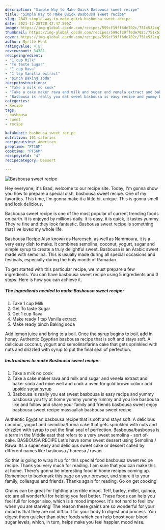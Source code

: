 ```yaml
---
description: "Simple Way to Make Quick Basbousa sweet recipe"
title: "Simple Way to Make Quick Basbousa sweet recipe"
slug: 2843-simple-way-to-make-quick-basbousa-sweet-recipe
date: 2021-12-28T20:42:47.505Z
image: https://img-global.cpcdn.com/recipes/599cf39ff6de702c/751x532cq70/basbousa-sweet-recipe-recipe-main-photo.jpg
thumbnail: https://img-global.cpcdn.com/recipes/599cf39ff6de702c/751x532cq70/basbousa-sweet-recipe-recipe-main-photo.jpg
cover: https://img-global.cpcdn.com/recipes/599cf39ff6de702c/751x532cq70/basbousa-sweet-recipe-recipe-main-photo.jpg
author: Myrtle Hunt
ratingvalue: 4.8
reviewcount: 34381
recipeingredient:
- "1 cup Milk"
- "To taste Sugar"
- "1 cup Rava"
- "1 tsp Vanilla extract"
- "pinch Baking soda"
recipeinstructions:
- "Take a milk no cook"
- "Take a cake maker rava and milk and sugar and venela extract and baker soda and mixe well and cook a oven for gold brown colour add upside sugar syrup"
- "Basbousa is really you eat sweet basbousa is easy recipe and yummy basbousa you try at home yummy yummy rummy and you like basbousa like and follow and share your family and friends basbousa sweet enjoy basbousa sweet recipe massaallah basbousa sweet recipe"
categories:
- Recipe
tags:
- basbousa
- sweet
- recipe

katakunci: basbousa sweet recipe 
nutrition: 101 calories
recipecuisine: American
preptime: "PT16M"
cooktime: "PT56M"
recipeyield: "4"
recipecategory: Dessert

---
```



![Basbousa sweet recipe](https://img-global.cpcdn.com/recipes/599cf39ff6de702c/751x532cq70/basbousa-sweet-recipe-recipe-main-photo.jpg)

Hey everyone, it's Brad, welcome to our recipe site. Today, I'm gonna show you how to prepare a special dish, basbousa sweet recipe. One of my favorites. This time, I'm gonna make it a little bit unique. This is gonna smell and look delicious.

Basbousa sweet recipe is one of the most popular of current trending foods on earth. It is enjoyed by millions daily. It is easy, it is quick, it tastes yummy. They're fine and they look fantastic. Basbousa sweet recipe is something that I've loved my whole life.

Basbousa Recipe Also known as Hareeseh, as well as Nammoura, it is a very easy dish to make. It combines semolina, coconut, yogurt, sugar and simple syrup to create a truly delightful sweet. Basbousa is an Arabic sweet made with semolina. This is usually made during all special occasions and festivals, especially during the holy month of Ramadan.


To get started with this particular recipe, we must prepare a few ingredients. You can have basbousa sweet recipe using 5 ingredients and 3 steps. Here is how you can achieve it.

<!--inarticleads1-->

##### The ingredients needed to make Basbousa sweet recipe:

1. Take 1 cup Milk
1. Get To taste Sugar
1. Get 1 cup Rava
1. Make ready 1 tsp Vanilla extract
1. Make ready pinch Baking soda


Add lemon juice and bring to a boil. Once the syrup begins to boil, add in honey. Authentic Egyptian basbousa recipe that is soft and stays soft. A delicious coconut, yogurt and semolina/farina cake that gets sprinkled with nuts and drizzled with syrup to put the final seal of perfection. 

<!--inarticleads2-->

##### Instructions to make Basbousa sweet recipe:

1. Take a milk no cook
1. Take a cake maker rava and milk and sugar and venela extract and baker soda and mixe well and cook a oven for gold brown colour add upside sugar syrup
1. Basbousa is really you eat sweet basbousa is easy recipe and yummy basbousa you try at home yummy yummy rummy and you like basbousa like and follow and share your family and friends basbousa sweet enjoy basbousa sweet recipe massaallah basbousa sweet recipe


Authentic Egyptian basbousa recipe that is soft and stays soft. A delicious coconut, yogurt and semolina/farina cake that gets sprinkled with nuts and drizzled with syrup to put the final seal of perfection. Basbousa/basboosa is a term in the Middle east that refers to a very sweet semolina - sort of- cake. BASBOUSA RECIPE Let&#39;s have some sweet dessert using Semolina / Rawa. Its a super easy and delicious sweet cake or dessert called by different names like basbousa / hareesa / ravani. 

So that is going to wrap it up for this special food basbousa sweet recipe recipe. Thank you very much for reading. I am sure that you can make this at home. There's gonna be interesting food in home recipes coming up. Remember to bookmark this page on your browser, and share it to your family, colleague and friends. Thanks again for reading. Go on get cooking!

Grains can be great for fighting a terrible mood. Teff, barley, millet, quinoa, etc are all wonderful for helping you feel better. These foods can help you feel full for longer also, which is a mood improver. It's not hard to feel low when you are starving! The reason these grains are so wonderful for your mood is that they are not difficult for your body to digest and process. You digest them quicker than other foods which can help boost your blood sugar levels, which, in turn, helps make you feel happier, mood wise.
